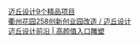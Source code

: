   
[迈丘设计9个精品项目](http://www.dianyue.me/archives/852/npdb6r8jahy79wuv/)  
[衢州花园258创新创业园改造 / 迈丘设计](http://www.dianyue.me/archives/913/g2lmgce7yju47anp/)  
[迈丘设计前沿 | 高颜值入口雕塑](http://www.dianyue.me/archives/358/v5yzz7nrq67j9v7j/)